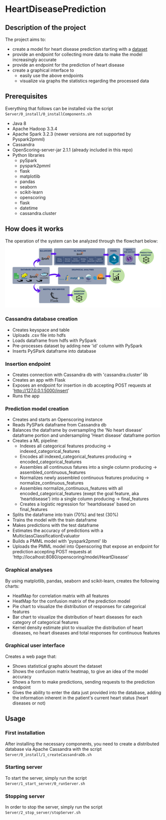 # HeartDiseasePrediction
## Description of the project
The project aims to:
- create a model for heart disease prediction starting with a [dataset](https://exploratory.io/data/YUi1hrv1vj/heart-2020-cleaned-kXz7WYW9NX)
- provide an endpoint for collecting more data to make the model increasingly accurate
- provide an endpoint for the prediction of heart disease
- create a graphical interface to
    - easily use the above endpoints
    - visualize via graphs the statistics regarding the processed data



## Prerequisites
Everything that follows can be installed via the script ```Server/0_install/0_installComponents.sh```
- Java 8
- Apache Hadoop 3.3.4
- Apache Spark 3.2.3 (newer versions are not supported by Pyspark2pmml)
- Cassandra
- OpenScoring-server-jar 2.1.1 (already included in this repo)
- Python libraries
    - pySpark
    - pyspark2pmml
    - flask
    - matplotlib
    - pandas
    - seaborn
    - scikit-learn
    - openscoring
    - flask
    - datetime
    - cassandra.cluster



## How does it works
The operation of the system can be analyzed through the flowchart below:
<img src="./Res/flow_diagram.svg">

### Cassandra database creation
- Creates keyspace and table
- Uploads .csv file into hdfs
- Loads dataframe from hdfs with PySpark
- Pre-processes dataset by adding new 'id' column with PySpark
- Inserts PySPark dataframe into database

### Insertion endpoint
- Creates connection with Cassandra db with 'cassandra.cluster' lib
- Creates an app with Flask
- Exposes an endpoint for insertion in db accepting POST requests at 'http://127.0.0.1:5000/insert'
- Runs the app

### Prediction model creation
- Creates and starts an Openscoring instance
- Reads PySPark dataframe from Cassandra db
- Balances the dataframe by oversampling the 'No heart disease' dataframe portion and undersampling 'Heart disease' dataframe portion
- Creates a ML pipeline:
    - Indexes all categorical features producing -> indexed_categorical_features
    - Encodes all indexed_categorical_features producing -> encoded_categorical_features
    - Assembles all continuous fatures into a single column producing -> assembled_continuous_features
    - Normalizes newly assembled continuous features producing -> normalize_continuous_features
    - Assembles normalize_continuous_features with all encoded_categorical_features (exept the goal feature, aka 'heartdisease') into a single column producing -> final_features
    - Creates a logistic regression for 'heartdisease' based on final_features
- Splits the dataframe into train (70%) and test (30%)
- Trains the model with the train dataframe
- Makes predictions with the test dataframe
- Estimates the accuracy of predictions with a MulticlassClassificationEvaluator
- Builds a PMML model with 'pyspark2pmml' lib
- Uploads the PMML model into Openscoring that expose an endpoint for prediction accepting POST requests at 'http://localhost:8080/openscoring/model/HeartDisease'

### Graphical analyses
By using matplotlib, pandas, seaborn and scikit-learn, creates the following charts:
- HeatMap for correlation matrix with all features
- HeatMap for the confusion matrix of the prediction model
- Pie chart to visualize the distribution of responses for categorical features
- Bar chart to visualize the distribution of heart diseases for each category of categorical features
- Kernel density estimate plot to visualize the distribution of heart diseases, no heart diseases and total responses for continuous features

### Graphical user interface
Creates a web page that:
- Shows statistical graphs abount the dataset
- Shows the confusion matrix heatmap, to give an idea of the model accuracy
- Shows a form to make predictions, sending requests to the prediction endpoint
- Gives the ability to enter the data just provided into the database, adding the information inherent in the patient's current heart status (heart diseases or not)



## Usage
### First installation
After installing the necessary components, you need to create a distributed database via Apache Cassandra with the script ```Server/0_install/1_createCassandraDb.sh```

### Starting server
To start the server, simply run the script ```Server/1_start_server/0_runServer.sh```

### Stopping server
In order to stop the server, simply run the script ```Server/2_stop_server/stopServer.sh```

